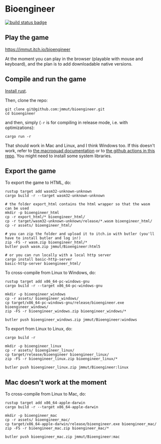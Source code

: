 # Bioengineer
[![build status badge](https://github.com/jmmut/bioengineer/actions/workflows/build.yml/badge.svg)](https://github.com/jmmut/bioengineer/actions)

## Play the game

https://jmmut.itch.io/bioengineer

At the moment you can play in the browser (playable with mouse and keyboard), and the plan is to add downloadable native versions.

## Compile and run the game

[Install rust](https://www.rust-lang.org/tools/install).

Then, clone the repo:
```
git clone git@github.com:jmmut/bioengineer.git
cd bioengineer
```

and then, simply (`-r` is for compiling in release mode, i.e. with optimizations):
```
cargo run -r
```

That should work in Mac and Linux, and I think Windows too. If this doesn't
work, refer to [the macroquad documentation](https://github.com/not-fl3/macroquad/#linux) or to [the github actions in this repo](.github/workflows/build.yml).
You might need to install some system libraries.

## Export the game

To export the game to HTML, do:
```
rustup target add wasm32-unknown-unknown
cargo build -r --target wasm32-unknown-unknown

# the folder export_html contains the html wrapper so that the wasm can be used
mkdir -p bioengineer_html
cp -r export_html/* bioengineer_html/
cp -r target/wasm32-unknown-unknown/release/*.wasm bioengineer_html/
cp -r assets/ bioengineer_html/

# you can zip the folder and upload it to itch.io with butler (you'll have to install butler and log in!)
zip -FS -r wasm.zip bioengineer_html/*
butler push wasm.zip jmmut/Bioengineer:html5

# or you can run locally with a local http server
cargo install basic-http-server
basic-http-server bioengineer_html/
```

To cross-compile from Linux to Windows, do:
```
rustup target add x86_64-pc-windows-gnu
cargo build -r --target x86_64-pc-windows-gnu

mkdir -p bioengineer_windows
cp -r assets/ bioengineer_windows/
cp target/x86_64-pc-windows-gnu/release/bioengineer.exe bioengineer_windows/
zip -FS -r bioengineer_windows.zip bioengineer_windows/*

butler push bioengineer_windows.zip jmmut/Bioengineer:windows
```

To export from Linux to Linux, do:
```
cargo build -r

mkdir -p bioengineer_linux
cp -r assets/ bioengineer_linux/
cp target/release/bioengineer bioengineer_linux/
zip -FS -r bioengineer_linux.zip bioengineer_linux/*

butler push bioengineer_linux.zip jmmut/Bioengineer:linux
```


## Mac doesn't work at the moment

To cross-compile from Linux to Mac, do:
```
rustup target add x86_64-apple-darwin
cargo build -r --target x86_64-apple-darwin

mkdir -p bioengineer_mac
cp -r assets/ bioengineer_mac/
cp target/x86_64-apple-darwin/release/bioengineer.exe bioengineer_mac/
zip -FS -r bioengineer_mac.zip bioengineer_mac/*

butler push bioengineer_mac.zip jmmut/Bioengineer:mac
```
